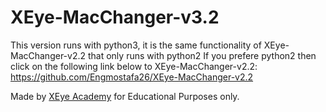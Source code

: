 # XEye-MacChanger-v3.2
This version runs with python3, it is the same functionality of XEye-MacChanger-v2.2 that only runs with python2
If you prefere python2 then click on the following link below to XEye-MacChanger-v2.2:
https://github.com/Engmostafa26/XEye-MacChanger-v2.2

Made by [XEye Academy](https://academy.XEyecs.com) for Educational Purposes only.

